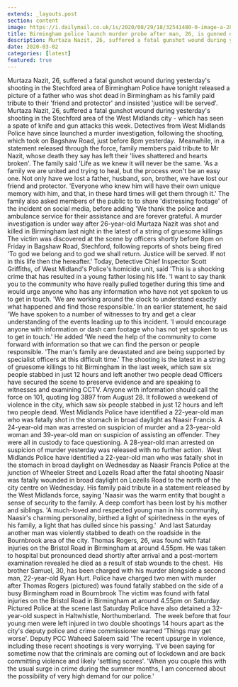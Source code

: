 ```yaml
---
extends: _layouts.post
section: content
image: https://i.dailymail.co.uk/1s/2020/08/29/18/32541480-0-image-a-28_1598721346566.jpg 
title: Birmingham police launch murder probe after man, 26, is gunned down in Stechford 
description: Murtaza Nazit, 26, suffered a fatal gunshot wound during yesterday\'s shooting in the Stechford area of Birmingham at around 8pm on Friday, August 28. 
date: 2020-03-02 
categories: [latest] 
featured: true 
--- 
```

Murtaza Nazit, 26, suffered a fatal gunshot wound during yesterday\'s shooting in the Stechford area of Birmingham
Police have tonight released a picture of a father who was shot dead in Birmingham as his family paid tribute to their \'friend and protector\' and insisted \'justice will be served\'.
Murtaza Nazit, 26, suffered a fatal gunshot wound during yesterday\'s shooting in the Stechford area of the West Midlands city - which has seen a spate of knife and gun attacks this week.
Detectives from West Midlands Police have since launched a murder investigation, following the shooting, which took on Bagshaw Road, just before 8pm yesterday. 
Meanwhile, in a statement released through the force, family members paid tribute to Mr Nazit, whose death they say has left their \'lives shattered and hearts broken\'.
The family said \'Life as we knew it will never be the same.
\'As a family we are united and trying to heal, but the process won\'t be an easy one.
Not only have we lost a father, husband, son, brother, we have lost our friend and protector.
\'Everyone who knew him will have their own unique memory with him, and that, in these hard times will get them through it.\'
The family also asked members of the public to to share \'distressing footage\' of the incident on social media, before adding \'We thank the police and ambulance service for their assistance and are forever grateful.
A murder investigation is under way after 26-year-old Murtaza Nazit was shot and killed in Birmingham last night in the latest of a string of gruesome killings
The victim was discovered at the scene by officers shortly before 8pm on Friday in Bagshaw Road, Stechford, following reports of shots being fired
\'To god we belong and to god we shall return. Justice will be served. If not in this life then the hereafter.\'
Today, Detective Chief Inspector Scott Griffiths, of West Midland\'s Police\'s homicide unit, said \'This is a shocking crime that has resulted in a young father losing his life.
\'I want to say thank you to the community who have really pulled together during this time and would urge anyone who has any information who have not yet spoken to us to get in touch.
\'We are working around the clock to understand exactly what happened and find those responsible.\'
In an earlier statement, he said \'We have spoken to a number of witnesses to try and get a clear understanding of the events leading up to this incident.
\'I would encourage anyone with information or dash cam footage who has not yet spoken to us to get in touch.\'
He added \'We need the help of the community to come forward with information so that we can find the person or people responsible.
\'The man\'s family are devastated and are being supported by specialist officers at this difficult time.\'
The shooting is the latest in a string of gruesome killings to hit Birmingham in the last week, which saw six people stabbed in just 12 hours and left another two people dead
Officers have secured the scene to preserve evidence and are speaking to witnesses and examining CCTV. Anyone with information should call the force on 101, quoting log 3897 from August 28.
It followed a weekend of violence in the city, which saw six people stabbed in just 12 hours and left two people dead.
West Midlands Police have identified a 22-year-old man who was fatally shot in the stomach in broad daylight as Naasir Francis.
A 24-year-old man was arrested on suspicion of murder and a 23-year-old woman and 39-year-old man on suspicion of assisting an offender. They were all in custody to face questioning.
A 28-year-old man arrested on suspicion of murder yesterday was released with no further action. 
West Midlands Police have identified a 22-year-old man who was fatally shot in the stomach in broad daylight on Wednesday as Naasir Francis
Police at the junction of Wheeler Street and Lozells Road after the fatal shooting
Naasir was fatally wounded in broad daylight on Lozells Road to the north of the city centre on Wednesday.
His family paid tribute in a statement released by the West Midlands force, saying \'Naasir was the warm entity that bought a sense of security to the family. A deep comfort has been lost by his mother and siblings.
\'A much-loved and respected young man in his community, Naasir\'s charming personality, birthed a light of spiritedness in the eyes of his family, a light that has dulled since his passing.\' 
And last Saturday another man was violently stabbed to death on the roadside in the Bournbrook area of the city.
Thomas Rogers, 26, was found with fatal injuries on the Bristol Road in Birmingham at around 4.55pm.
He was taken to hospital but pronounced dead shortly after arrival and a post-mortem examination revealed he died as a result of stab wounds to the chest. 
His brother Samuel, 30, has been charged with his murder alongside a second man, 22-year-old Ryan Hurt.
 Police have charged two men with murder after Thomas Rogers (pictured) was found fatally stabbed on the side of a busy Birmingham road in Bournbrook
The victim was found with fatal injuries on the Bristol Road in Birmingham at around 4.55pm on Saturday. Pictured Police at the scene last Saturday
Police have also detained a 32-year-old suspect in Haltwhistle, Northumberland. 
The week before that four young men were left injured in two double shootings 14 hours apart as the city\'s deputy police and crime commissioner warned \'Things may get worse\'.
Deputy PCC Waheed Saleem said \'The recent upsurge in violence, including these recent shootings is very worrying.
\'I\'ve been saying for sometime now that the criminals are coming out of lockdown and are back committing violence and likely \'settling scores\'.
\'When you couple this with the usual surge in crime during the summer months, I am concerned about the possibility of very high demand for our police.\'